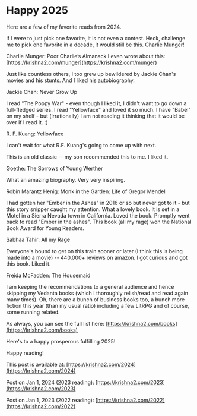 # Happy 2025

Here are a few of my favorite reads from 2024.

If I were to just pick one favorite, it is not even a contest. Heck, challenge me to pick one favorite in a decade, it would still be this. Charlie Munger!

Charlie Munger: Poor Charlie’s Almanack
I even wrote about this: [https://krishna2.com/munger](https://krishna2.com/munger)

Just like countless others, I too grew up bewildered by Jackie Chan's movies and his stunts. And I liked his autobiography.

Jackie Chan: Never Grow Up

I read "The Poppy War" - even though I liked it, I didn't want to go down a full-fledged series. I read "Yellowface" and loved it so much. I have "Babel" on my shelf - but (irrationally) I am not reading it thinking that it would be over if I read it. :)

R. F. Kuang: Yellowface 

I can't wait for what R.F. Kuang's going to come up with next.

This is an old classic -- my son recommended this to me. I liked it.

Goethe: The Sorrows of Young Werther

What an amazing biography. Very very inspiring.

Robin Marantz Henig: Monk in the Garden: Life of Gregor Mendel

I had gotten her "Ember in the Ashes" in 2016 or so but never got to it - but this story snipper caught my attention. What a lovely book. It is set in a Motel in a Sierra Nevada town in California. Loved the book. Promptly went back to read "Ember in the ashes". This book (all my rage) won the National Book Award for Young Readers. 
  
Sabhaa Tahir: All my Rage

Everyone's bound to get on this train sooner or later (I think this is being made into a movie) -- 440,000+ reviews on amazon. I got curious and got this book. Liked it.

Freida McFadden: The Housemaid

I am keeping the recommendations to a general audience and hence skipping my Vedanta books (which I thoroughly relish/read and read again many times). Oh, there are a bunch of business books too, a bunch more fiction this year (than my usual ratio) including a few LitRPG and of course, some running related. 

As always, you can see the full list here: [https://krishna2.com/books](https://krishna2.com/books)

Here's to a happy prosperous fulfilling 2025!

Happy reading!


This post is available at: [https://krishna2.com/2024](https://krishna2.com/2024)

Post on Jan 1, 2024 (2023 reading): [https://krishna2.com/2023](https://krishna2.com/2023)

Post on Jan 1, 2023 (2022 reading): [https://krishna2.com/2022](https://krishna2.com/2022)
